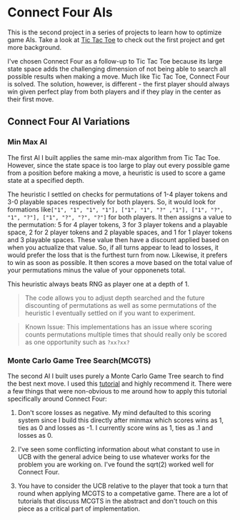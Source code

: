# Connect Four AIs
This is the second project in a series of projects to learn how to optimize game AIs. Take a look at  [Tic Tac Toe](https://github.com/eyusti/tic_tac_toe) to check out the first project and get more background.

I've chosen Connect Four as a follow-up to Tic Tac Toe because its large state space adds the challenging dimension of not being able to search all possible results when making a move. Much like Tic Tac Toe, Connect Four is solved. The solution, however, is different - the first player should always win given perfect play from both players and if they play in the center as their first move.

## Connect Four AI Variations

### Min Max AI
The first AI I built applies the same min-max algorithm from Tic Tac Toe. However, since the state space is too large to play out every possible game from a position before making a move, a heuristic is used to score a game state at a specified depth. 

The heuristic I settled on checks for permutations of 1-4 player tokens and 3-0 playable spaces respectively for both players. So, it would look for formations like`["1", "1", "1", "1"], ["1", "1", "?" ,"1"], ["1", "?", "1", "?"], ["1", "?", "?", "?"]` for both players. It then assigns a value to the permutation: 5 for 4 player tokens, 3 for 3 player tokens and a playable space, 2 for 2 player tokens and 2 playable spaces, and 1 for 1 player tokens and 3 playable spaces. These value then have a discount applied based on when you actualize that value. So, if all turns appear to lead to losses, it would prefer the loss that is the furthest turn from now. Likewise, it prefers to win as soon as possible. It then scores a move based on the total value of your permutations minus the value of your opponenets total. 

This heuristic always beats RNG as player one at a depth of 1. 

> The code allows you to adjust depth searched and the future discounting of permutations as well as some permutations of the heuristic I eventually settled on if you want to experiment.

> Known Issue: This implementations has an issue where scoring counts permutations multiple times that should really only be scored as one opportunity such as `?xx?xx?`

### Monte Carlo Game Tree Search(MCGTS)
The second AI I built uses purely a Monte Carlo Game Tree search to find the best next move. I used this [tutorial](https://int8.io/monte-carlo-tree-search-beginners-guide/) and highly recommend it. There were a few things that were non-obvious to me around how to apply this tutorial specifically around Connect Four:

1. Don't score losses as negative. My mind defaulted to this scoring system since I build this directly after minmax which scores wins as 1, ties as 0 and losses as -1. I currently score wins as 1, ties as .1 and losses as 0.

2. I've seen some conflicting information about what constant to use in UCB with the general advice being to use whatever works for the problem you are working on. I've found the sqrt(2) worked well for Connect Four.

3. You have to consider the UCB relative to the player that took a turn that round when applying MCGTS to a competative game. There are a lot of tutorials that discuss MCGTS in the abstract and don't touch on this piece as a critical part of implementation.

